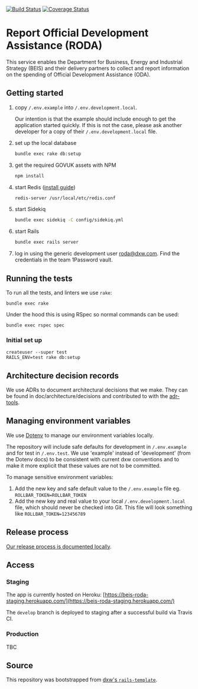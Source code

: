 [![Build Status](https://travis-ci.org/UKGovernmentBEIS/beis-report-official-development-assistance.svg?branch=develop)](https://travis-ci.org/UKGovernmentBEIS/beis-report-official-development-assistance)
[![Coverage Status](https://coveralls.io/repos/github/UKGovernmentBEIS/beis-report-official-development-assistance/badge.svg?branch=develop)](https://coveralls.io/github/UKGovernmentBEIS/beis-report-official-development-assistance?branch=develop)

# Report Official Development Assistance (RODA)

This service enables the Department for Business, Energy and Industrial Strategy (BEIS) and their delivery partners to collect and report information on the spending of Official Development Assistance (ODA).

## Getting started

1. copy `/.env.example` into `/.env.development.local`.

      Our intention is that the example should include enough to get the application started quickly. If this is not the case, please ask another developer for a copy of their `/.env.development.local` file.
1. set up the local database

      ```bash
      bundle exec rake db:setup
      ```

1. get the required GOVUK assets with NPM

      ```bash
      npm install
      ```

1. start Redis ([install guide](https://medium.com/@petehouston/install-and-config-redis-on-mac-os-x-via-homebrew-eb8df9a4f298))

      ```bash
      redis-server /usr/local/etc/redis.conf
      ```

1. start Sidekiq

      ```bash
      bundle exec sidekiq -C config/sidekiq.yml
      ```

1. start Rails

      ```bash
      bundle exec rails server
      ```

1. log in using the generic development user roda@dxw.com. Find the credentials in the team 1Password vault.

## Running the tests

To run all the tests, and linters we use `rake`:

```
bundle exec rake
```

Under the hood this is using RSpec so normal commands can be used:

```
bundle exec rspec spec
```

### Initial set up

```
createuser --super test
RAILS_ENV=test rake db:setup
```

## Architecture decision records

We use ADRs to document architectural decisions that we make. They can be found in doc/architecture/decisions and contributed to with the [adr-tools](https://github.com/npryce/adr-tools).

## Managing environment variables

We use [Dotenv](https://github.com/bkeepers/dotenv) to manage our environment variables locally.

The repository will include safe defaults for development in `/.env.example` and for test in `/.env.test`. We use 'example' instead of 'development' (from the Dotenv docs) to be consistent with current dxw conventions and to make it more explicit that these values are not to be committed.

To manage sensitive environment variables:

1. Add the new key and safe default value to the `/.env.example` file eg. `ROLLBAR_TOKEN=ROLLBAR_TOKEN`
2. Add the new key and real value to your local `/.env.development.local` file, which should never be checked into Git. This file will look something like `ROLLBAR_TOKEN=123456789`

## Release process

[Our release process is documented locally](/doc/deployment-process.md). 

## Access

### Staging

The app is currently hosted on Heroku: [https://beis-roda-staging.herokuapp.com/](https://beis-roda-staging.herokuapp.com/)

The `develop` branch is deployed to staging after a successful build via Travis CI.

### Production

TBC

## Source

This repository was bootstrapped from [dxw's `rails-template`](https://github.com/dxw/rails-template).
